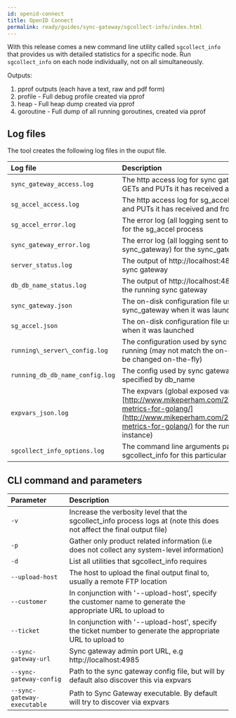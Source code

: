 ```yaml
---
id: openid-connect
title: OpenID Connect
permalink: ready/guides/sync-gateway/sgcollect-info/index.html
---
```


With this release comes a new command line utility called `sgcollect_info` that provides us with detailed statistics for a specific node. Run `sgcollect_info` on each node individually, not on all simultaneously.

Outputs:

1. pprof outputs (each have a text, raw and pdf form)
2. profile - Full debug profile created via pprof
3. heap - Full heap dump created via pprof
4. goroutine - Full dump of all running goroutines, created via pprof

## Log files

The tool creates the following log files in the ouput file.

| Log file | Description |
|:------------|:----|
| `sync_gateway_access.log` | The http access log for sync gateway (i.e which GETs and PUTs it has received and from which IPs) |
|`sg_accel_access.log`|The http access log for sg_accel (i.e which GETs and PUTs it has received and from which IPs)|
|`sg_accel_error.log`|The error log (all logging sent to stderr by sg\_accel) for the sg_accel process|
|`sync_gateway_error.log`|The error log (all logging sent to stderr by sync_gateway) for the sync\_gateway process|
|`server_status.log`|The output of http://localhost:4895 for the running sync gateway|
|`db_db_name_status.log`|The output of http://localhost:4895/db\_name for the running sync gateway|
|`sync_gateway.json`|The on-disk configuration file used by sync\_gateway when it was launched|
|`sg_accel.json`|The on-disk configuration file used by sg\_accel when it was launched|
|`running\_server\_config.log`|The configuration used by sync gateway as it is running (may not match the on-disk config as it can be changed on-the-fly)|
|`running_db_db_name_config.log`|The config used by sync gateway for the database specified by db\_name|
|`expvars_json.log`|The expvars (global exposed variables - see [http://www.mikeperham.com/2014/12/17/expvar-metrics-for-golang/](http://www.mikeperham.com/2014/12/17/expvar-metrics-for-golang/) for the running sync gateway instance)|
|`sgcollect_info_options.log`|The command line arguments passed to sgcollect\_info for this particular output|

## CLI command and parameters

| Parameter | Description |
|:------------|:----|
|`-v`|Increase the verbosity level that the sgcollect\_info process logs at (note this does not affect the final output file)|
|`-p`|Gather only product related information (i.e does not collect any system-level information)|
|`-d`|List all utilities that sgcollect\_info requires|
|`--upload-host`|The host to upload the final output final to, usually a remote FTP location|
|`--customer`|In conjunction with '--upload-host', specify the customer name to generate the appropriate URL to upload to|
|`--ticket`|In conjunction with '--upload-host', specify the ticket number to generate the appropriate URL to upload to|
|`--sync-gateway-url`|Sync gateway admin port URL, e.g http://localhost:4985|
|`--sync-gateway-config`|Path to the sync gateway config file, but will by default also discover this via expvars|
|`--sync-gateway-executable`|Path to Sync Gateway executable. By default will try to discover via expvars|